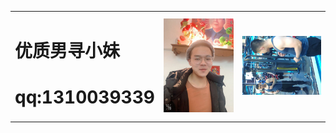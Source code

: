 <table border="0">
<tr>
    <td width="5%">
      <h1>优质男寻小妹</h1>
        <h1>qq:1310039339</h1>
    <td width="45%">
      <img src="/21.jpg" width="100%"> 
    </td>
     </td>
    <td width="50%">
        <img src="/22.jpg" width="100%"> 
    </td>
  </tr>
</table>
